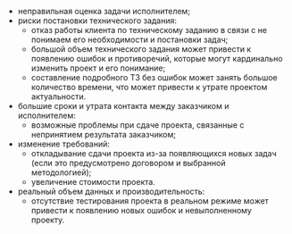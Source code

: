 * неправильная оценка задачи исполнителем;
* риски постановки технического задания:
  * отказ работы клиента по техническому заданию в связи с не понимаем его необходимости и постановки задач;
  * большой объем технического задания может привести к появлению ошибок и противоречий, которые могут кардинально изменить проект и его понимание;
  * составление подробного ТЗ без ошибок может занять большое количество времени, что может привести к утрате проектом актуальности.
* большие сроки и утрата контакта между заказчиком и исполнителем:
  * возможные проблемы при сдаче проекта, связанные с непринятием результата заказчиком;
* изменение требований:
  * откладывание сдачи проекта из-за появляющихся новых задач (если это предусмотрено договором и выбранной методологией); 
  * увеличение стоимости проекта.
* реальный объем данных и производительность:
  * отсутствие тестирования проекта в реальном режиме может привести к появлению новых ошибок и невыполненному проекту.
